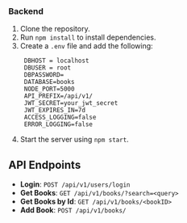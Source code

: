 ### Backend
1. Clone the repository.
2. Run `npm install` to install dependencies.
3. Create a `.env` file and add the following:
   ```env
    DBHOST = localhost
    DBUSER = root
    DBPASSWORD=
    DATABASE=books
    NODE_PORT=5000
    API_PREFIX=/api/v1/
    JWT_SECRET=your_jwt_secret
    JWT_EXPIRES_IN=7d
    ACCESS_LOGGING=false
    ERROR_LOGGING=false
   ```
4. Start the server using `npm start`.

## API Endpoints
- **Login**: `POST /api/v1/users/login`
- **Get Books**: `GET /api/v1/books/?search=<query>`
- **Get Books by Id**: `GET /api/v1/books/<bookID>`
- **Add Book**: `POST /api/v1/books/`